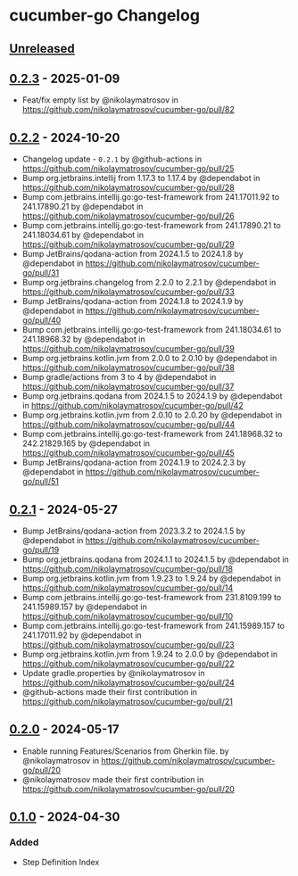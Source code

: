 <!-- Keep a Changelog guide -> https://keepachangelog.com -->

# cucumber-go Changelog

## [Unreleased]

## [0.2.3] - 2025-01-09

- Feat/fix empty list by @nikolaymatrosov in https://github.com/nikolaymatrosov/cucumber-go/pull/82

## [0.2.2] - 2024-10-20

- Changelog update - `0.2.1` by @github-actions in https://github.com/nikolaymatrosov/cucumber-go/pull/25
- Bump org.jetbrains.intellij from 1.17.3 to 1.17.4 by @dependabot in https://github.com/nikolaymatrosov/cucumber-go/pull/28
- Bump com.jetbrains.intellij.go:go-test-framework from 241.17011.92 to 241.17890.21 by @dependabot in https://github.com/nikolaymatrosov/cucumber-go/pull/26
- Bump com.jetbrains.intellij.go:go-test-framework from 241.17890.21 to 241.18034.61 by @dependabot in https://github.com/nikolaymatrosov/cucumber-go/pull/29
- Bump JetBrains/qodana-action from 2024.1.5 to 2024.1.8 by @dependabot in https://github.com/nikolaymatrosov/cucumber-go/pull/31
- Bump org.jetbrains.changelog from 2.2.0 to 2.2.1 by @dependabot in https://github.com/nikolaymatrosov/cucumber-go/pull/33
- Bump JetBrains/qodana-action from 2024.1.8 to 2024.1.9 by @dependabot in https://github.com/nikolaymatrosov/cucumber-go/pull/40
- Bump com.jetbrains.intellij.go:go-test-framework from 241.18034.61 to 241.18968.32 by @dependabot in https://github.com/nikolaymatrosov/cucumber-go/pull/39
- Bump org.jetbrains.kotlin.jvm from 2.0.0 to 2.0.10 by @dependabot in https://github.com/nikolaymatrosov/cucumber-go/pull/38
- Bump gradle/actions from 3 to 4 by @dependabot in https://github.com/nikolaymatrosov/cucumber-go/pull/37
- Bump org.jetbrains.qodana from 2024.1.5 to 2024.1.9 by @dependabot in https://github.com/nikolaymatrosov/cucumber-go/pull/42
- Bump org.jetbrains.kotlin.jvm from 2.0.10 to 2.0.20 by @dependabot in https://github.com/nikolaymatrosov/cucumber-go/pull/44
- Bump com.jetbrains.intellij.go:go-test-framework from 241.18968.32 to 242.21829.165 by @dependabot in https://github.com/nikolaymatrosov/cucumber-go/pull/45
- Bump JetBrains/qodana-action from 2024.1.9 to 2024.2.3 by @dependabot in https://github.com/nikolaymatrosov/cucumber-go/pull/51

## [0.2.1] - 2024-05-27

- Bump JetBrains/qodana-action from 2023.3.2 to 2024.1.5 by @dependabot in https://github.com/nikolaymatrosov/cucumber-go/pull/19
- Bump org.jetbrains.qodana from 2024.1.1 to 2024.1.5 by @dependabot in https://github.com/nikolaymatrosov/cucumber-go/pull/18
- Bump org.jetbrains.kotlin.jvm from 1.9.23 to 1.9.24 by @dependabot in https://github.com/nikolaymatrosov/cucumber-go/pull/14
- Bump com.jetbrains.intellij.go:go-test-framework from 231.8109.199 to 241.15989.157 by @dependabot in https://github.com/nikolaymatrosov/cucumber-go/pull/10
- Bump com.jetbrains.intellij.go:go-test-framework from 241.15989.157 to 241.17011.92 by @dependabot in https://github.com/nikolaymatrosov/cucumber-go/pull/23
- Bump org.jetbrains.kotlin.jvm from 1.9.24 to 2.0.0 by @dependabot in https://github.com/nikolaymatrosov/cucumber-go/pull/22
- Update gradle.properties by @nikolaymatrosov in https://github.com/nikolaymatrosov/cucumber-go/pull/24
- @github-actions made their first contribution in https://github.com/nikolaymatrosov/cucumber-go/pull/21

## [0.2.0] - 2024-05-17

- Enable running Features/Scenarios from Gherkin file. by @nikolaymatrosov in https://github.com/nikolaymatrosov/cucumber-go/pull/20
- @nikolaymatrosov made their first contribution in https://github.com/nikolaymatrosov/cucumber-go/pull/20

## [0.1.0] - 2024-04-30

### Added

- Step Definition Index

[Unreleased]: https://github.com/nikolaymatrosov/cucumber-go/compare/v0.2.3...HEAD
[0.2.3]: https://github.com/nikolaymatrosov/cucumber-go/compare/v0.2.2...v0.2.3
[0.2.2]: https://github.com/nikolaymatrosov/cucumber-go/compare/v0.2.1...v0.2.2
[0.2.1]: https://github.com/nikolaymatrosov/cucumber-go/compare/v0.2.0...v0.2.1
[0.2.0]: https://github.com/nikolaymatrosov/cucumber-go/compare/v0.1.0...v0.2.0
[0.1.0]: https://github.com/nikolaymatrosov/cucumber-go/commits/v0.1.0
